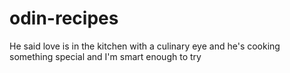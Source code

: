 # odin-recipes

He said love is in the kitchen with a culinary eye and he's cooking something special and I'm smart enough to try